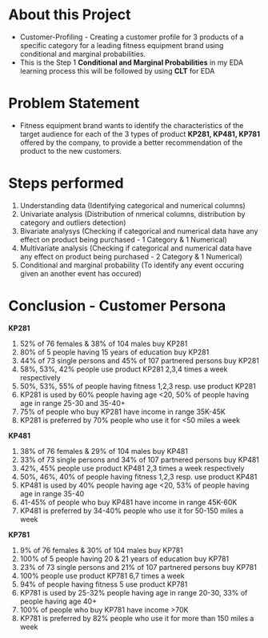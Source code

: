 # About this Project
* Customer-Profiling - Creating a customer profile for 3 products of a specific category for a leading fitness equipment brand using conditional and marginal probabilities.
* This is the Step 1 **Conditional and Marginal Probabilities** in my EDA learning process this will be followed by using **CLT** for EDA

# Problem Statement
* Fitness equipment brand wants to identify the characteristics of the target audience for each of the 3 types of product **KP281, KP481, KP781** offered by the company, to provide a better recommendation of the product to the new customers.

# Steps performed
1. Understanding data (Identifying categorical and numerical columns)
2. Univariate analysis (Distribution of nmerical columns, distribution by category and outliers detection)
3. Bivariate analysys (Checking if categorical and numerical data have any effect on product being purchased - 1 Category & 1 Numerical)
4. Multivariate analysis (Checking if categorical and numerical data have any effect on product being purchased - 2 Category & 1 Numerical)
5. Conditional and marginal probability (To identify any event occuring given an another event has occured)

# Conclusion - Customer Persona
**KP281**

1. 52% of 76 females & 38% of 104 males buy KP281
2. 80% of 5 people having 15 years of education buy KP281
3. 44% of 73 single persons and 45% of 107 partnered persons buy KP281
4. 58%, 53%, 42% people use product KP281 2,3,4 times a week respectively
5. 50%, 53%, 55% of people having fitness 1,2,3 resp. use product KP281
6. KP281 is used by 60% people having age <20, 50% of people having age in range 25-30 and 35-40+
7. 75% of people who buy KP281 have income in range 35K-45K
8. KP281 is preferred by 70% people who use it for <50 miles a week

**KP481**

1. 38% of 76 females & 29% of 104 males buy KP481
2. 33% of 73 single persons and 34% of 107 partnered persons buy KP481
3. 42%, 45% people use product KP481 2,3 times a week respectively
4. 50%, 46%, 40% of people having fitness 1,2,3 resp. use product KP481
5. KP481 is used by 40% people having age <20, 53% of people having age in range 35-40
6. 41-45% of people who buy KP481 have income in range 45K-60K
7. KP481 is preferred by 34-40% people who use it for 50-150 miles a week

**KP781**

1. 9% of 76 females & 30% of 104 males buy KP781
2. 100% of 5 people having 20 & 21 years of education buy KP781
3. 23% of 73 single persons and 21% of 107 partnered persons buy KP781
4. 100% people use product KP781 6,7 times a week
5. 94% of people having fitness 5 use product KP781
6. KP781 is used by 25-32% people having age in range 20-30, 33% of people having age 40+
7. 100% of people who buy KP781 have income >70K
8. KP781 is preferred by 82% people who use it for more than 150 miles a week
